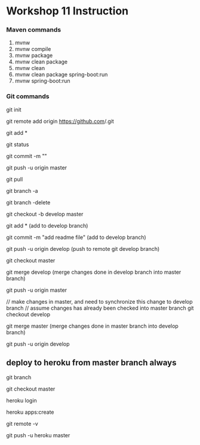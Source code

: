 # Workshop 11 Instruction

### Maven commands

1. mvnw
2. mvnw compile
3. mvnw package
4. mvnw clean package
5. mvnw clean
6. mvnw clean package spring-boot:run
7. mvnw spring-boot:run

### Git commands

git init

git remote add origin https://github.com<username>/<projectname>.git

git add \*

git status

git commit -m "<commit message details>"

git push -u origin master

git pull

git branch -a

git branch -delete <branch name>

git checkout -b develop master

git add \* (add to develop branch)

git commit -m "add readme file" (add to develop branch)

git push -u origin develop (push to remote git develop branch)

git checkout master

git merge develop (merge changes done in develop branch into master branch)

git push -u origin master

// make changes in master, and need to synchronize this change to develop branch
// assume changes has already been checked into master branch
git checkout develop

git merge master (merge changes done in master branch into develop branch)

git push -u origin develop

## deploy to heroku from master branch always

git branch

git checkout master

heroku login

heroku apps:create

git remote -v

git push -u heroku master
